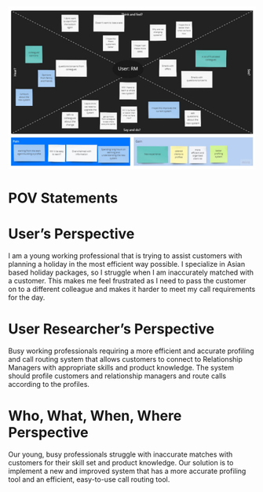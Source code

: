 ![relationship manage empathy map](/images/empathy-maps/relationship-manager.jpg)

# POV Statements

# User’s Perspective

I am a young working professional that is trying to assist customers with
planning a holiday in the most efficient way possible. I specialize in Asian
based holiday packages, so I struggle when I am inaccurately matched with a
customer. This makes me feel frustrated as I need to pass the customer on to a
different colleague and makes it harder to meet my call requirements for the
day.

# User Researcher’s Perspective

Busy working professionals requiring a more efficient and accurate profiling and
call routing system that allows customers to connect to Relationship Managers
with appropriate skills and product knowledge. The system should profile
customers and relationship managers and route calls according to the profiles.

# Who, What, When, Where Perspective

Our young, busy professionals struggle with inaccurate matches with customers
for their skill set and product knowledge. Our solution is to implement a new
and improved system that has a more accurate profiling tool and an efficient,
easy-to-use call routing tool.
